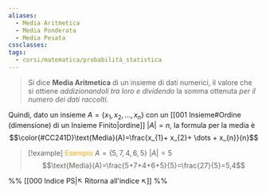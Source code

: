 ```yaml
---
aliases:
  - Media Aritmetica
  - Media Ponderata
  - Media Pesata
cssclasses:
tags:
  - corsi/matematica/probabilità_statistica
---
```


>Si dice **Media Aritmetica** di un insieme di dati numerici, il valore che si ottiene *addizionandoli tra loro e dividendo* la somma ottenuta *per il numero dei dati raccolti*.

Quindi, dato un insieme $A = \{x_{1}, x_{2}, \dots, x_{n}\}$ con un [[001 Insieme#Ordine (dimensione) di un Insieme Finito|ordine]] $|A|=n$, la formula per la media è
$$\color{#CC241D}\text{Media}(A)=\frac{x_{1}+ x_{2}+ \dots + x_{n}}{n}$$

> [!example] <font color="orange">Esempio</font>
>$A=\{5,7,4,6,5\}$
>$|A|=5$
>$$\text{Media}(A)=\frac{5+7+4+6+5}{5}=\frac{27}{5}=5,4$$




%%
[[000 Indice PS|↖ Ritorna all'indice ↖]]
%%
